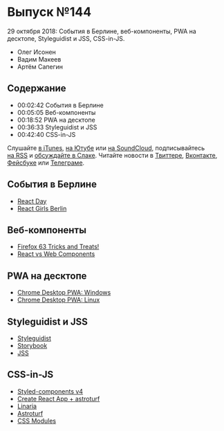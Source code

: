 # Выпуск №144

29 октября 2018: События в Берлине, веб-компоненты, PWA на десктопе, Styleguidist и JSS, CSS-in-JS.

- Олег Исонен
- Вадим Макеев
- Артём Сапегин

## Содержание

- 00:02:42 События в Берлине
- 00:05:05 Веб-компоненты
- 00:18:52 PWA на десктопе
- 00:36:33 Styleguidist и JSS
- 00:42:40 CSS-in-JS

Слушайте [в iTunes](https://itunes.apple.com/podcast/id1080500016), [на Ютубе](https://www.youtube.com/playlist?list=PLMBnwIwFEFHcwuevhsNXkFTcadeX5R1Go) или [на SoundCloud](https://soundcloud.com/web-standards), подписывайтесь [на RSS](https://web-standards.ru/podcast/feed/) и [обсуждайте в Слаке](http://slack.web-standards.ru/). Читайте новости в [Твиттере](https://twitter.com/webstandards_ru), [Вконтакте](https://vk.com/webstandards_ru), [Фейсбуке](https://www.facebook.com/webstandardsru) или [Телеграме](https://t.me/webstandards_ru).

## События в Берлине

- [React Day](https://reactday.berlin/)
- [React Girls Berlin](https://www.meetup.com/ReactJS-Girls-Berlin/)

## Веб-компоненты

- [Firefox 63 Tricks and Treats!](https://hacks.mozilla.org/2018/10/firefox-63-tricks-and-treats/)
- [React vs Web Components](https://youtu.be/plt-iH_47GE)

## PWA на десктопе

- [Chrome Desktop PWA: Windows](https://twitter.com/firt/status/1054442657567727616)
- [Chrome Desktop PWA: Linux](https://twitter.com/firt/status/1054801501653221378)

## Styleguidist и JSS

- [Styleguidist](https://react-styleguidist.js.org/)
- [Storybook](https://storybook.js.org/)
- [JSS](http://cssinjs.org/)

## CSS-in-JS

- [Styled-components v4](https://medium.com/p/fa4d83398a77)
- [Create React App + astroturf](https://twitter.com/sitnikcode/status/1047184700555644928)
- [Linaria](https://github.com/callstack/linaria)
- [Astroturf](https://github.com/4Catalyzer/astroturf)
- [CSS Modules](https://github.com/css-modules/css-modules)
